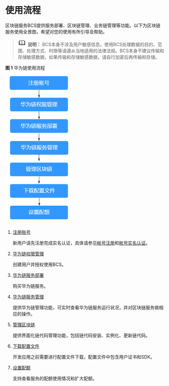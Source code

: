 # 使用流程<a name="bcs_usermanual_0001_00"></a>

区块链服务BCS提供服务部署、区块链管理、业务链管理等功能。以下为区块链服务使用全景图，希望对您的使用有所引导及帮助。

>![](public_sys-resources/icon-note.gif) **说明：** 
>BCS本身不涉及用户敏感信息。使用BCS处理数据的目的、范围、处理方式、时限等请遵从当地适用的法律法规。BCS本身不建议传输和存储敏感数据，如果传输和存储敏感数据，请自行加密后再传输和存储。

**图 1**  华为链使用流程<a name="zh-cn_topic_0000001152768205_fig12660171515345"></a>  
![](figures/华为链使用流程.png "华为链使用流程")

1.  [注册账号](华为链权限管理.md)

    新用户请先注册完成实名认证，具体请参见[帐号注册](https://support.huaweicloud.com/usermanual-account/account_id_001.html)和[帐号实名认证](https://support.huaweicloud.com/usermanual-account/account_auth_00001.html)。

2.  [华为链权限管理](华为链权限管理.md)

    创建用户并授权使用BCS。

3.  [华为链服务部署](基于华为云资源部署.md)

    购买华为链服务。

4.  [华为链服务管理](华为链服务管理.md)

    提供华为链管理功能，可实时查看华为链服务运行状况，并对区块链服务做相应的操作。

5.  [管理区块链](管理区块链.md)

    提供界面化链代码管理功能，包括链代码安装、实例化、更新链代码。

6.  [下载配置文件](下载配置文件.md)

    开发应用之前需要进行配置文件下载，配置文件中包含用户证书和SDK。

7.  [设置配额](设置配额.md)

    支持查看服务的配额使用情况和扩大配额。


